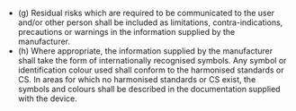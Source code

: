 - (g)   Residual  risks  which  are  required  to  be  communicated  to  the  user  and/or  other  person  shall  be  included  as limitations, contra-indications, precautions or  warnings in the information supplied by the manufacturer.
- (h)   Where  appropriate,  the  information  supplied  by  the  manufacturer  shall  take  the  form  of  internationally recognised  symbols.  Any  symbol  or  identification  colour  used  shall  conform  to  the  harmonised  standards or  CS.  In  areas  for  which  no  harmonised  standards  or  CS  exist,  the  symbols  and  colours  shall  be  described in the documentation supplied with the device.
